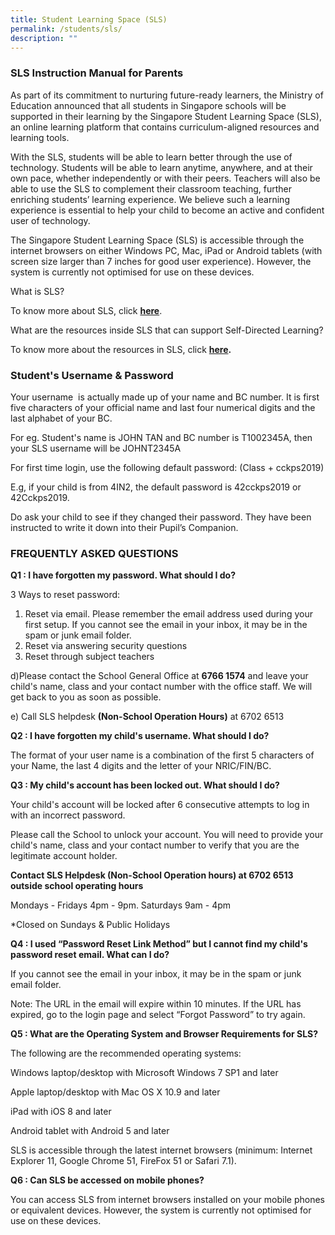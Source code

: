 ```yaml
---
title: Student Learning Space (SLS)
permalink: /students/sls/
description: ""
---
```

### SLS Instruction Manual for Parents


As part of its commitment to nurturing future-ready learners, the Ministry of Education announced that all students in Singapore schools will be supported in their learning by the Singapore Student Learning Space (SLS), an online learning platform that contains curriculum-aligned resources and learning tools.

  

With the SLS, students will be able to learn better through the use of technology. Students will be able to learn anytime, anywhere, and at their own pace, whether independently or with their peers. Teachers will also be able to use the SLS to complement their classroom teaching, further enriching students’ learning experience. We believe such a learning experience is essential to help your child to become an active and confident user of technology.

  

The Singapore Student Learning Space (SLS) is accessible through the internet browsers on either Windows PC, Mac, iPad or Android tablets (with screen size larger than 7 inches for good user experience). However, the system is currently not optimised for use on these devices.

  

What is SLS? 

To know more about SLS, click [**here**](https://www.youtube.com/watch?time_continue=80&v=F0FTP2FveSg).


What are the resources inside SLS that can support Self-Directed Learning?

To know more about the resources in SLS, click **[here](https://youtu.be/JZhjECbHmiE).**  

  

### **Student's Username & Password**

Your username  is actually made up of your name and BC number. It is first five characters of your official name and last four numerical digits and the last alphabet of your BC. 

For eg. Student's name is JOHN TAN and BC number is T1002345A, then your SLS username will be JOHNT2345A

For first time login, use the following default password: (Class + cckps2019)

E.g, if your child is from 4IN2, the default password is 42cckps2019 or 42Cckps2019.

Do ask your child to see if they changed their password. They have been instructed to write it down into their Pupil’s Companion.

  

  

  

### **FREQUENTLY ASKED QUESTIONS**

  

**Q1 : I have forgotten my password. What should I do?**

3 Ways to reset password:
1. Reset via email. Please remember the email address used during your first setup. If you cannot see the email in your inbox, it may be in the spam or junk email folder.   
2. Reset via answering security questions    
3. Reset through subject teachers

  

d)Please contact the School General Office at **6766 1574** and leave your child's name, class and your contact number with the office staff. We will get back to you as soon as possible.

  

e) Call SLS helpdesk **(Non-School Operation Hours)** at 6702 6513

  

  

**Q2 : I have forgotten my child's username. What should I do?** 

The format of your user name is a combination of the first 5 characters of your Name, the last 4 digits and the letter of your NRIC/FIN/BC.

  

**Q3 : My child's account has been locked out. What should I do?** 

Your child's account will be locked after 6 consecutive attempts to log in with an incorrect password. 

Please call the School to unlock your account. You will need to provide your child's name, class and your contact number to verify that you are the legitimate account holder. 

  

**Contact SLS Helpdesk (Non-School Operation hours) at 6702 6513 outside school operating hours**

  

Mondays - Fridays 4pm - 9pm. Saturdays 9am - 4pm

\*Closed on Sundays & Public Holidays

  

**Q4 : I used “Password Reset Link Method” but I cannot find my child's password reset email. What can I do?** 

If you cannot see the email in your inbox, it may be in the spam or junk email folder. 

Note: The URL in the email will expire within 10 minutes. If the URL has expired, go to the login page and select “Forgot Password” to try again.

**Q5 : What are the Operating System and Browser Requirements for SLS?** 

The following are the recommended operating systems: 

  

Windows laptop/desktop with Microsoft Windows 7 SP1 and later 

  

Apple laptop/desktop with Mac OS X 10.9 and later 

  

iPad with iOS 8 and later 

  

Android tablet with Android 5 and later 

  

SLS is accessible through the latest internet browsers (minimum: Internet Explorer 11, Google Chrome 51, FireFox 51 or Safari 7.1).

**Q6 : Can SLS be accessed on mobile phones?** 

You can access SLS from internet browsers installed on your mobile phones or equivalent devices. However, the system is currently not optimised for use on these devices.